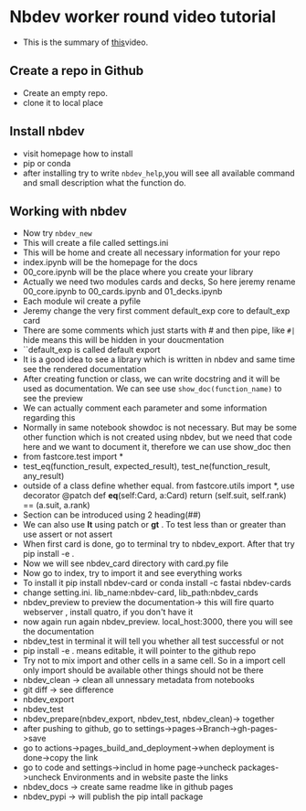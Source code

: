 # Nbdev worker round video tutorial

* This is the summary of [this](https://www.youtube.com/watch?v=67FdzLSt4aA&ab_channel=JeremyHoward)video.

## Create a repo in Github
* Create an empty repo.
* clone it to local place
## Install nbdev
* visit homepage how to install 
* pip or conda
* after installing try to write ``nbdev_help``,you will see all available command and small description what the function do.
## Working with nbdev 

* Now try ``nbdev_new``
* This will create a file called settings.ini 
* This will be home and create all necessary information for your repo
* index.ipynb will be the homepage for the docs
* 00_core.ipynb will be the place where you create your library
* Actually we need two modules cards and decks, So here jeremy rename 00_core.ipynb to 00_cards.ipynb and 01_decks.ipynb
* Each module wil create a pyfile 
* Jeremy change the very first comment default_exp core to default_exp card
* There are some comments which just starts with # and then pipe, like ``#|`` hide means this will be hidden in your doucmentation
* ``default_exp is called default export
* It is a good idea to see a library which is written in nbdev and same time see the rendered documentation
* After creating function or class, we can write docstring and it will be used as documentation. We can see use ``show_doc(function_name)`` to see the preview
* We can actually comment each parameter and some information regarding this
* Normally in same notebook showdoc is not necessary. But may be some other function which is not created using nbdev, but we need that code here and we want to document it, therefore we can use show_doc then
* from fastcore.test import *
* test_eq(function_result, expected_result), test_ne(function_result, any_result)
* outside of a class define whether equal. from fastcore.utils import *, use decorator @patch def __eq__(self:Card, a:Card) return (self.suit, self.rank) == (a.suit, a.rank)
* Section can be introduced using 2 heading(##)
* We can also use __lt__ using patch or __gt__ . To test less than or greater than use assert or not assert
* When first card is done, go to terminal try to nbdev_export. After that try pip install -e .
* Now we will see nbdev_card directory with card.py file
* Now go to index, try to import it and see everything works
* To install it pip install nbdev-card or conda install -c fastai nbdev-cards
* change setting.ini. lib_name:nbdev-card, lib_path:nbdev_cards
* nbdev_preview to preview the documentation-> this will fire quarto webserver , install quatro, if you don't have it
* now again run again nbdev_preview. local_host:3000, there you will see the documentation
* nbdev_test in terminal it will tell you whether all test successful or not 
* pip install -e . means editable, it will  pointer to the github repo
* Try not to mix import and other cells in a same cell. So in a import cell only import should be available other things should not be there
* nbdev_clean -> clean all unnessary metadata from notebooks
* git diff -> see difference
* nbdev_export
* nbdev_test
* nbdev_prepare(nbdev_export, nbdev_test, nbdev_clean)-> together
* after pushing to github, go to settings->pages->Branch->gh-pages->save
* go to actions->pages_build_and_deployment->when deployment is done->copy the link
* go to code and settings->includ in home page->uncheck packages->uncheck Environments and in website paste the links
* nbdev_docs  -> create same readme like in github pages
* nbdev_pypi -> will publish the pip intall package
